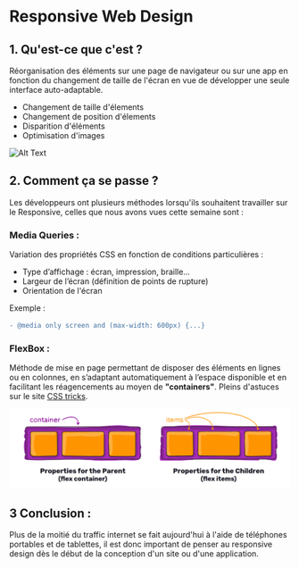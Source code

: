 # **Responsive Web Design**

## 1. Qu'est-ce que c'est ? 

Réorganisation des éléments sur une page de navigateur ou sur une app en fonction du changement de taille de l'écran en vue de développer une seule interface auto-adaptable.

- Changement de taille d'élements
- Changement de position d'élements
- Disparition d'éléments
- Optimisation d'images

![Alt Text](https://www.vervesearch.com/wp-content/uploads/2014/10/blog-01-01.jpg)

## 2. Comment ça se passe ?

Les développeurs ont plusieurs méthodes lorsqu'ils souhaitent travailler sur le Responsive, celles que nous avons vues cette semaine sont :

### Media Queries :

Variation des propriétés CSS en fonction de conditions particulières :

-	Type d’affichage : écran, impression, braille…
-  Largeur de l’écran (définition de points de rupture)
-  Orientation de l'écran

Exemple : 
```diff
- @media only screen and (max-width: 600px) {...}
```

### FlexBox :

Méthode de mise en page permettant de disposer des éléments en lignes ou en colonnes, en s’adaptant automatiquement à l’espace disponible et en facilitant les réagencements au moyen de **"containers"**. Pleins d'astuces sur le site [CSS tricks](https://css-tricks.com/).

![Flexbox](/flex.png)


## 3 Conclusion :

Plus de la moitié du traffic internet se fait aujourd'hui à l'aide de téléphones portables et de tablettes, il est donc important de penser au responsive design dès le début de la conception d'un site ou d'une application. 



